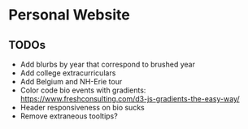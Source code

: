 # Personal Website

## TODOs
* Add blurbs by year that correspond to brushed year
* Add college extracurriculars
* Add Belgium and NH-Erie tour
* Color code bio events with gradients: https://www.freshconsulting.com/d3-js-gradients-the-easy-way/
* Header responsiveness on bio sucks
* Remove extraneous tooltips?